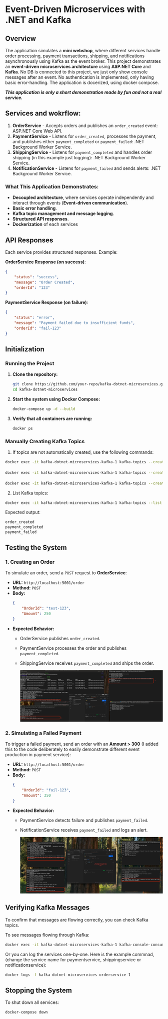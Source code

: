 # Event-Driven Microservices with .NET and Kafka

## Overview

The application simulates a **mini webshop**, where different services handle order processing, payment transactions, shipping, and notifications asynchronously using Kafka as the event broker.
This project demonstrates an **event-driven microservices architecture** using **ASP.NET Core** and **Kafka**.
No DB is connected to this project, we just only show console messages after an event. No authentication is implemented, only having basic error-handling.
The application is docerized, using docker compose. 

***This application is only a short demonstration made by fun and not a real service.***

## Services and wokrflow:

1. **OrderService** - Accepts orders and publishes an `order_created` event: ASP.NET Core Web API.
2. **PaymentService** - Listens for `order_created`, processes the payment, and publishes either `payment_completed` or `payment_failed`: .NET Background Worker Service.
3. **ShippingService** - Listens for `payment_completed` and handles order shipping (in this example just logging): .NET Background Worker Service.
4. **NotificationService** - Listens for `payment_failed` and sends alerts: .NET Background Worker Service.

### What This Application Demonstrates:

- **Decoupled architecture**, where services operate independently and interact through events (**Event-driven communication**).
- **Basic error handling**.
- **Kafka topic management and message logging**.
- **Structured API responses**.
- **Dockerization** of each services

## API Responses

Each service provides structured responses. Example:

**OrderService Response (on success)**:

```json
{
    "status": "success",
    "message": "Order Created",
    "orderId": "123"
}
```

**PaymentService Response (on failure)**:

```json
{
    "status": "error",
    "message": "Payment failed due to insufficient funds",
    "orderId": "fail-123"
}
```

## Initialization

### **Running the Project**

1. **Clone the repository:**

   ```sh
   git clone https://github.com/your-repo/kafka-dotnet-microservices.git
   cd kafka-dotnet-microservices
   ```

2. **Start the system using Docker Compose:**

   ```sh
   docker-compose up -d --build
   ```

3. **Verify that all containers are running:**

   ```sh
   docker ps
   ```

### **Manually Creating Kafka Topics**

1. If topics are not automatically created, use the following commands:

```sh
docker exec -it kafka-dotnet-microservices-kafka-1 kafka-topics --create --topic order_created --bootstrap-server kafka:9092 --partitions 1 --replication-factor 1

docker exec -it kafka-dotnet-microservices-kafka-1 kafka-topics --create --topic payment_completed --bootstrap-server kafka:9092 --partitions 1 --replication-factor 1

docker exec -it kafka-dotnet-microservices-kafka-1 kafka-topics --create --topic payment_failed --bootstrap-server kafka:9092 --partitions 1 --replication-factor 1
```
2. List Kafka topics:

```sh
docker exec -it kafka-dotnet-microservices-kafka-1 kafka-topics --list --bootstrap-server kafka:9092
```

Expected output:

```plaintext
order_created
payment_completed
payment_failed
```



## Testing the System

### 1. Creating an Order

To simulate an order, send a `POST` request to **OrderService**:

- **URL:** `http://localhost:5001/order`
- **Method:** `POST`
- **Body:**
  ```json
  {
      "OrderId": "test-123",
      "Amount": 250
  }
  ```
- **Expected Behavior:**
  - OrderService publishes `order_created`.
  - PaymentService processes the order and publishes `payment_completed`.
  - ShippingService receives `payment_completed` and ships the order.
 
      ![image_alt](payment_completed.png)


### 2. Simulating a Failed Payment

To trigger a failed payment, send an order with an **Amount > 300** (I added this to the code deliberately to easily demonstrate different event production in payment service):

- **URL:** `http://localhost:5001/order`
- **Method:** `POST`
- **Body:**
  ```json
  {
      "OrderId": "fail-123",
      "Amount": 350
  }
  ```
- **Expected Behavior:**
  - PaymentService detects failure and publishes `payment_failed`.
  - NotificationService receives `payment_failed` and logs an alert.
 
    ![image_alt](payment_failed.png)

## Verifying Kafka Messages

To confirm that messages are flowing correctly, you can check Kafka topics.

To see messages flowing through Kafka:

```sh
docker exec -it kafka-dotnet-microservices-kafka-1 kafka-console-consumer --bootstrap-server kafka:9092 --topic order_created --from-beginning
```

Or you can log the services one-by-one. Here is the example commnad, (change the service name for paymentservice, shippingservice or notificationservice):
```sh
docker logs -f kafka-dotnet-microservices-orderservice-1
```


## Stopping the System

To shut down all services:

```sh
docker-compose down
```

